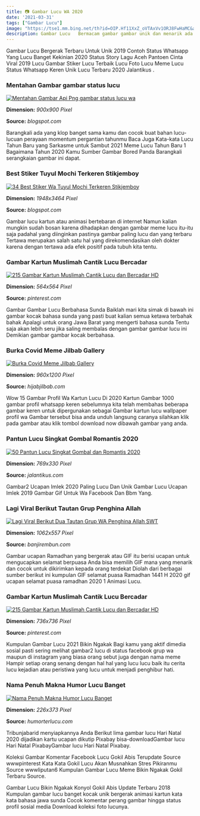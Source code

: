 ```yaml
---
title: 📷 Gambar Lucu WA 2020
date: '2021-03-31'
tags: ["Gambar Lucu"]
image: "https://tse1.mm.bing.net/th?id=OIP.Hf11XxZ_oVTAxVv1ORJ8FwHaMC&amp;pid=15.1"
description: Gambar Lucu   Bermacam gambar gambar unik dan menarik ada disini Mulai dari gambar lucu bergerak Gambar status lucu orang ganteng gambar kata kata lucu gamba
---
```




Gambar Lucu Bergerak Terbaru Untuk Unik 2019 Contoh Status Whatsapp Yang Lucu Banget Kekinian 2020 Status Story Lagu Aceh Pantoen Cinta Viral 2019 Lucu Gambar Stiker Lucu Terbaik Lucu Foto Lucu Meme Lucu Status Whatsapp Keren Unik Lucu Terbaru 2020 Jalantikus .



### Mentahan Gambar gambar status lucu

[![Mentahan Gambar Api Png  gambar status lucu wa](https://banner2.kisspng.com/20180614/zuk/kisspng-organism-font-fire-background-5b230293db86b0.5842526515290210758992.jpg)](https://banner2.kisspng.com/20180614/zuk/kisspng-organism-font-fire-background-5b230293db86b0.5842526515290210758992.jpg)


**Dimension:** _900x900 Pixel_ 

**Source:** _blogspot.com_ 


Barangkali ada yang klop banget sama kamu dan cocok buat bahan lucu-lucuan perayaan momentum pergantian tahunmu Baca Juga Kata-kata Lucu Tahun Baru yang Sarkasme untuk Sambut 2021 Meme Lucu Tahun Baru 1 Bagaimana Tahun 2020 Kamu Sumber Gambar Bored Panda Barangkali serangkaian gambar ini dapat.


### Best Stiker Tuyul Mochi Terkeren Stikjemboy

[![34 Best Stiker Wa Tuyul Mochi Terkeren  Stikjemboy](https://i.pinimg.com/originals/12/b9/61/12b96115996444aac3909d28c98685d0.jpg)](https://i.pinimg.com/originals/12/b9/61/12b96115996444aac3909d28c98685d0.jpg)


**Dimension:** _1948x3464 Pixel_ 

**Source:** _blogspot.com_ 


Gambar lucu kartun atau animasi bertebaran di internet Namun kalian mungkin sudah bosan karena dihadapkan dengan gambar meme lucu itu-itu saja padahal yang diinginkan pastinya gambar paling lucu dan yang terbaru Tertawa merupakan salah satu hal yang direkomendasikan oleh dokter karena dengan tertawa ada efek positif pada tubuh kita tentu.


###  Gambar Kartun Muslimah Cantik Lucu Bercadar 

[![215 Gambar Kartun Muslimah Cantik Lucu dan Bercadar HD ](https://i.pinimg.com/736x/c5/d2/dd/c5d2dd6ee67e7c52cd203f95d0a3b9bb.jpg)](https://i.pinimg.com/736x/c5/d2/dd/c5d2dd6ee67e7c52cd203f95d0a3b9bb.jpg)


**Dimension:** _564x564 Pixel_ 

**Source:** _pinterest.com_ 


Gambar Gambar Lucu Berbahasa Sunda Baiklah mari kita simak di bawah ini gambar kocak bahasa sunda yang pasti buat kalian semua ketawa terbahak bahak Apalagi untuk orang Jawa Barat yang mengerti bahasa sunda Tentu saja akan lebih seru jika saling membalas dengan gambar gambar lucu ini Demikian gambar gambar kocak berbahasa.


### Burka Covid Meme Jilbab Gallery

[![Burka Covid Meme  Jilbab Gallery](https://i.pinimg.com/originals/30/eb/e0/30ebe046b4d2d6d1e68374fe8384b4bf.jpg)](https://i.pinimg.com/originals/30/eb/e0/30ebe046b4d2d6d1e68374fe8384b4bf.jpg)


**Dimension:** _960x1200 Pixel_ 

**Source:** _hijabjilbab.com_ 


Wow 15 Gambar Profil Wa Kartun Lucu Di 2020 Kartun Gambar 1000 gambar profil whatsapp keren sebelumnya kita telah membahas beberapa gambar keren untuk dipergunakan sebagai Gambar kartun lucu wallpaper profil wa Gambar tersebut bisa anda unduh langsung caranya silahkan klik pada gambar atau klik tombol download now dibawah gambar yang anda.


### Pantun Lucu Singkat Gombal Romantis 2020 

[![50 Pantun Lucu Singkat Gombal dan Romantis 2020 ](https://assets.jalantikus.com/assets/cache/769/330/userfiles/2020/10/01/pantun-lucu-a76c3.jpg)](https://assets.jalantikus.com/assets/cache/769/330/userfiles/2020/10/01/pantun-lucu-a76c3.jpg)


**Dimension:** _769x330 Pixel_ 

**Source:** _jalantikus.com_ 


Gambar2 Ucapan Imlek 2020 Paling Lucu Dan Unik Gambar Lucu Ucapan Imlek 2019 Gambar Gif Untuk Wa Facebook Dan Bbm Yang.


### Lagi Viral Berikut Tautan Grup Penghina Allah 

[![Lagi Viral Berikut Dua Tautan Grup WA Penghina Allah SWT ](https://1.bp.blogspot.com/-VO49sVrR8LE/XvK-MgBSWBI/AAAAAAAAP8Q/NBd8XU6GwNkdQI5_rDRCf4PXFPUlVMYQgCLcBGAsYHQ/w1200-h630-p-k-no-nu/Deskripsi%2Bgrup%2Bpenghina%2Bislam.jpg)](https://1.bp.blogspot.com/-VO49sVrR8LE/XvK-MgBSWBI/AAAAAAAAP8Q/NBd8XU6GwNkdQI5_rDRCf4PXFPUlVMYQgCLcBGAsYHQ/w1200-h630-p-k-no-nu/Deskripsi%2Bgrup%2Bpenghina%2Bislam.jpg)


**Dimension:** _1062x557 Pixel_ 

**Source:** _banjirembun.com_ 


Gambar ucapan Ramadhan yang bergerak atau GIF itu berisi ucapan untuk mengucapkan selamat berpuasa Anda bisa memilih GIF mana yang menarik dan cocok untuk dikirimkan kepada orang terdekat Diolah dari berbagai sumber berikut ini kumpulan GIF selamat puasa Ramadhan 1441 H 2020 gif ucapan selamat puasa ramadhan 2020 1 Animasi Lucu.


###  Gambar Kartun Muslimah Cantik Lucu Bercadar 

[![215 Gambar Kartun Muslimah Cantik Lucu dan Bercadar HD ](https://i.pinimg.com/736x/88/18/32/881832365aee4f08651f9f2443008470.jpg)](https://i.pinimg.com/736x/88/18/32/881832365aee4f08651f9f2443008470.jpg)


**Dimension:** _736x736 Pixel_ 

**Source:** _pinterest.com_ 


Kumpulan Gambar Lucu 2021 Bikin Ngakak Bagi kamu yang aktif dimedia sosial pasti sering melihat gambar2 lucu di status facebook grup wa maupun di instagram yang biasa orang sebut juga dengan nama meme Hampir setiap orang senang dengan hal hal yang lucu lucu baik itu cerita lucu kejadian atau peristiwa yang lucu untuk menjadi penghibur hati.


### Nama Penuh Makna Humor Lucu Banget

[![Nama Penuh Makna  Humor Lucu Banget](https://3.bp.blogspot.com/-GsrQsWxFAUE/VgUEcPdAptI/AAAAAAAAGI0/22rB98D4VS0/s400/jawa.gif)](https://3.bp.blogspot.com/-GsrQsWxFAUE/VgUEcPdAptI/AAAAAAAAGI0/22rB98D4VS0/s400/jawa.gif)


**Dimension:** _226x373 Pixel_ 

**Source:** _humorterlucu.com_ 



Tribunjabarid menyiapkannya Anda Berikut lima gambar lucu Hari Natal 2020 dijadikan kartu ucapan dikutip Pixabay bisa-downloadGambar lucu Hari Natal PixabayGambar lucu Hari Natal Pixabay.


Koleksi Gambar Komentar Facebook Lucu Gokil Abis Terupdate Source wwwpinterest Kata Kata Gokil Lucu Akan Musnahkan Stres Pikiranmu Source wwwliputan6 Kumpulan Gambar Lucu Meme Bikin Ngakak Gokil Terbaru Source.


 Gambar Lucu Bikin Ngakak Konyol Gokil Abis Update Terbaru 2018 Kumpulan gambar lucu banget kocak unik bergerak animasi kartun kata kata bahasa jawa sunda Cocok komentar perang gambar hingga status profil sosial media Download koleksi foto lucunya.




